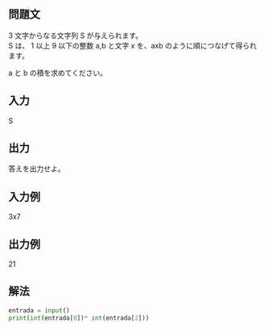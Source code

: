 ## 問題文
3 文字からなる文字列 
S が与えられます。  
S は、
1 以上 
9 以下の整数 
a,b と文字 x を、axb のように順につなげて得られます。  

a と 
b の積を求めてください。
## 入力
S
## 出力
答えを出力せよ。
## 入力例
3x7
## 出力例
21
## 解法

```python
entrada = input()
print(int(entrada[0])* int(entrada[2]))